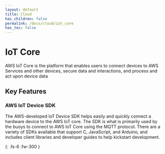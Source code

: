 ```yaml
---
layout: default
title: Cloud
has_children: false
permalink: /docs/cloud/iot_core
has_toc: false
---
```

# IoT Core
AWS IoT Core is the platform that enables users to connect devices to AWS Services and other devices, secure data and interactions, and process and act upon device data

## Key Features
### AWS IoT Device SDK
The AWS-developed IoT Device SDK helps easily and quickly connect a hardware device to the AWS IoT core. The SDK is what is primarily used by the buoys to connect to AWS IoT Core using the MQTT protocol. There are a variety of SDKs available that support C, JavaScript, and Arduino, and includes client libraries and developer guides to help kickstart development. 

{: .fs-6 .fw-300 }